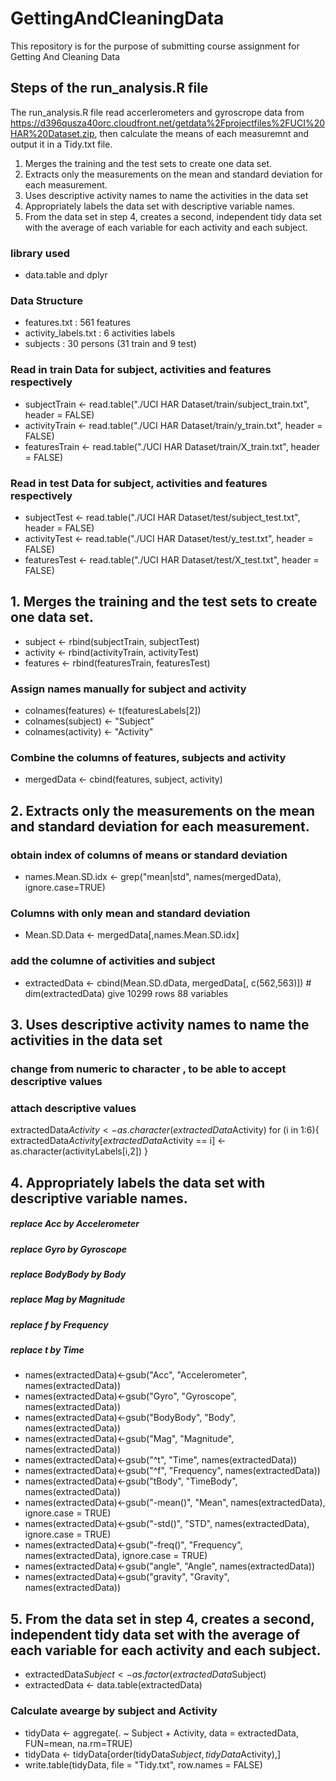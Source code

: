 # GettingAndCleaningData
This repository is for the purpose of submitting course assignment for Getting And Cleaning Data


## Steps of the run_analysis.R file
The run_analysis.R file read accerlerometers and gyroscrope data from https://d396qusza40orc.cloudfront.net/getdata%2Fprojectfiles%2FUCI%20HAR%20Dataset.zip, then calculate the means of each measuremnt and output it in a Tidy.txt file. 


1. Merges the training and the test sets to create one data set.
2. Extracts only the measurements on the mean and standard deviation for each measurement. 
3. Uses descriptive activity names to name the activities in the data set
4. Appropriately labels the data set with descriptive variable names. 
5. From the data set in step 4, creates a second, independent tidy data set with the average of each variable for each activity and each subject.


### library used
* data.table and dplyr 

### Data Structure
* features.txt : 561 features
* activity_labels.txt : 6 activities labels
* subjects : 30 persons (31 train and 9 test)


### Read in train Data for subject, activities and features respectively
* subjectTrain  <- read.table("./UCI HAR Dataset/train/subject_train.txt", header = FALSE)
* activityTrain <- read.table("./UCI HAR Dataset/train/y_train.txt", header = FALSE)
* featuresTrain <- read.table("./UCI HAR Dataset/train/X_train.txt", header = FALSE) 


### Read in test Data for subject, activities and features respectively
* subjectTest  <- read.table("./UCI HAR Dataset/test/subject_test.txt", header = FALSE)
* activityTest <- read.table("./UCI HAR Dataset/test/y_test.txt", header = FALSE)
* featuresTest <- read.table("./UCI HAR Dataset/test/X_test.txt", header = FALSE) 



## 1. Merges the training and the test sets to create one data set.
* subject  <- rbind(subjectTrain,  subjectTest)       
* activity <- rbind(activityTrain, activityTest)      
* features <- rbind(featuresTrain, featuresTest) 
 

### Assign names manually for subject and activity
* colnames(features) <- t(featuresLabels[2])
* colnames(subject) <- "Subject" 
* colnames(activity) <- "Activity" 

### Combine the columns of features, subjects and activity
* mergedData <- cbind(features, subject, activity) 


## 2. Extracts only the measurements on the mean and standard deviation for each measurement. 
### obtain index of columns of means or standard deviation
* names.Mean.SD.idx <- grep("mean|std", names(mergedData), ignore.case=TRUE)

### Columns with only mean and standard deviation  
* Mean.SD.Data <- mergedData[,names.Mean.SD.idx]     

### add the columne of activities and subject
* extractedData <- cbind(Mean.SD.dData, mergedData[, c(562,563)])   # dim(extractedData) give 10299 rows 88 variables


## 3. Uses descriptive activity names to name the activities in the data set
### change from numeric to character , to be able to accept descriptive values
### attach descriptive values
extractedData$Activity <- as.character(extractedData$Activity)
for (i in 1:6){
        extractedData$Activity[extractedData$Activity == i] <- as.character(activityLabels[i,2])
}




## 4. Appropriately labels the data set with descriptive variable names.
##### replace Acc by Accelerometer
##### replace Gyro by Gyroscope
##### replace BodyBody by Body
##### replace Mag by Magnitude
##### replace f by Frequency
##### replace t by Time
* names(extractedData)<-gsub("Acc", "Accelerometer", names(extractedData))
* names(extractedData)<-gsub("Gyro", "Gyroscope", names(extractedData))
* names(extractedData)<-gsub("BodyBody", "Body", names(extractedData))
* names(extractedData)<-gsub("Mag", "Magnitude", names(extractedData))
* names(extractedData)<-gsub("^t", "Time", names(extractedData))
* names(extractedData)<-gsub("^f", "Frequency", names(extractedData))
* names(extractedData)<-gsub("tBody", "TimeBody", names(extractedData))
* names(extractedData)<-gsub("-mean()", "Mean", names(extractedData), ignore.case = TRUE)
* names(extractedData)<-gsub("-std()", "STD", names(extractedData), ignore.case = TRUE)
* names(extractedData)<-gsub("-freq()", "Frequency", names(extractedData), ignore.case = TRUE)
* names(extractedData)<-gsub("angle", "Angle", names(extractedData))
* names(extractedData)<-gsub("gravity", "Gravity", names(extractedData))



## 5. From the data set in step 4, creates a second, independent tidy data set with the average of each variable for each activity and each subject.
* extractedData$Subject <- as.factor(extractedData$Subject)
* extractedData <- data.table(extractedData)


###  Calculate avearge by subject and Activity
* tidyData <- aggregate(. ~ Subject + Activity, data = extractedData, FUN=mean, na.rm=TRUE)
* tidyData <- tidyData[order(tidyData$Subject,tidyData$Activity),]
* write.table(tidyData, file = "Tidy.txt", row.names = FALSE)  
